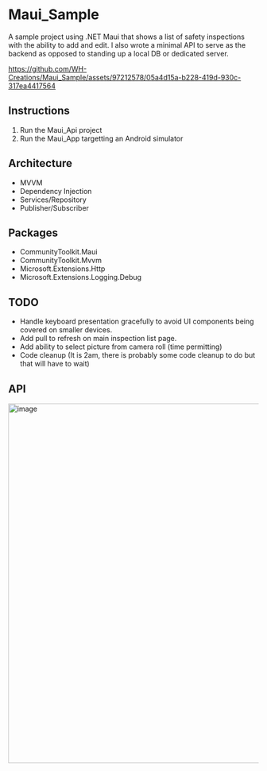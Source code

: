 # Maui_Sample
 A sample project using .NET Maui that shows a list of safety inspections with the ability to add and edit. I also wrote a minimal API to serve as the backend as opposed to standing up a local DB or dedicated server. 


https://github.com/WH-Creations/Maui_Sample/assets/97212578/05a4d15a-b228-419d-930c-317ea4417564

## Instructions
1. Run the Maui_Api project
2. Run the Maui_App targetting an Android simulator

## Architecture
- MVVM
- Dependency Injection
- Services/Repository
- Publisher/Subscriber

## Packages
- CommunityToolkit.Maui
- CommunityToolkit.Mvvm
- Microsoft.Extensions.Http
- Microsoft.Extensions.Logging.Debug

## TODO
- Handle keyboard presentation gracefully to avoid UI components being covered on smaller devices.
- Add pull to refresh on main inspection list page.
- Add ability to select picture from camera roll (time permitting)
- Code cleanup (It is 2am, there is probably some code cleanup to do but that will have to wait)

## API
<img width="724" alt="image" src="https://github.com/WH-Creations/Maui_Sample/assets/97212578/7c8b67bf-d9ec-4374-a0a9-d75804b75586">
